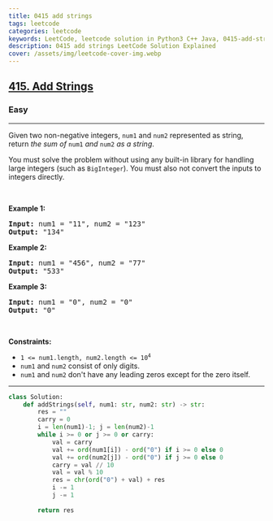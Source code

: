 ```yaml
---
title: 0415 add strings
tags: leetcode
categories: leetcode
keywords: LeetCode, leetcode solution in Python3 C++ Java, 0415-add-strings solution
description: 0415 add strings LeetCode Solution Explained
cover: /assets/img/leetcode-cover-img.webp
---
```





<h2><a href="https://leetcode.com/problems/add-strings/">415. Add Strings</a></h2><h3>Easy</h3><hr><div><p>Given two non-negative integers, <code>num1</code> and <code>num2</code> represented as string, return <em>the sum of</em> <code>num1</code> <em>and</em> <code>num2</code> <em>as a string</em>.</p>

<p>You must solve the problem without using any built-in library for handling large integers (such as <code>BigInteger</code>). You must also not convert the inputs to integers directly.</p>

<p>&nbsp;</p>
<p><strong class="example">Example 1:</strong></p>

<pre><strong>Input:</strong> num1 = "11", num2 = "123"
<strong>Output:</strong> "134"
</pre>

<p><strong class="example">Example 2:</strong></p>

<pre><strong>Input:</strong> num1 = "456", num2 = "77"
<strong>Output:</strong> "533"
</pre>

<p><strong class="example">Example 3:</strong></p>

<pre><strong>Input:</strong> num1 = "0", num2 = "0"
<strong>Output:</strong> "0"
</pre>

<p>&nbsp;</p>
<p><strong>Constraints:</strong></p>

<ul>
	<li><code>1 &lt;= num1.length, num2.length &lt;= 10<sup>4</sup></code></li>
	<li><code>num1</code> and <code>num2</code> consist of only digits.</li>
	<li><code>num1</code> and <code>num2</code> don't have any leading zeros except for the zero itself.</li>
</ul>
</div>

---




```python
class Solution:
    def addStrings(self, num1: str, num2: str) -> str:
        res = ""
        carry = 0
        i = len(num1)-1; j = len(num2)-1
        while i >= 0 or j >= 0 or carry:
            val = carry
            val += ord(num1[i]) - ord("0") if i >= 0 else 0
            val += ord(num2[j]) - ord("0") if j >= 0 else 0 
            carry = val // 10
            val = val % 10
            res = chr(ord("0") + val) + res
            i -= 1
            j -= 1
        
        return res
```
